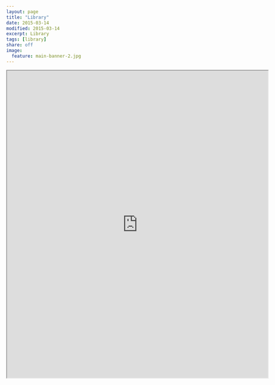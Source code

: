 ```yaml
---
layout: page
title: "Library"
date: 2015-03-14
modified: 2015-03-14
excerpt: Library
tags: [library]
share: off
image:
  feature: main-banner-2.jpg
---
```


<iframe src="http://connect.collectorz.com/m/users/meaganandcaleb/books/view?viewCollection=all&viewType=cover"
width="700"
height="825"
frameborder="1"
seamless> </iframe>
